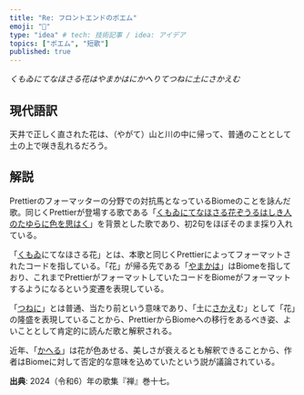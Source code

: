 ```yaml
---
title: "Re: フロントエンドのポエム"
emoji: "🌸"
type: "idea" # tech: 技術記事 / idea: アイデア
topics: ["ポエム", "短歌"]
published: true
---
```


_くもゐにてなほさる花はやまかはにかへりてつねに土にさかえむ_

## 現代語訳

天井で正しく直された花は、（やがて）山と川の中に帰って、普通のこととして土の上で咲き乱れるだろう。

## 解説

Prettierのフォーマッターの分野での対抗馬となっているBiomeのことを詠んだ歌。同じくPrettierが登場する歌である「[くもゐにてなほさる花ぞうるはしき人のたゆらに色を思はく](https://zenn.dev/uhyo/articles/frontend-poem)」を背景とした歌であり、初2句をほぼそのまま採り入れている。

「[くもゐ](https://kobun.weblio.jp/content/%E3%82%84%E3%81%BE%E3%81%8B%E3%81%AF)にてなほさる花」とは、本歌と同じくPrettierによってフォーマットされたコードを指している。「花」が帰る先である「[やまかは](https://kobun.weblio.jp/content/%E3%82%84%E3%81%BE%E3%81%8B%E3%81%AF)」はBiomeを指しており、これまでPrettierがフォーマットしていたコードをBiomeがフォーマットするようになるという変遷を表現している。

「[つねに](https://kobun.weblio.jp/content/%E3%81%A4%E3%81%AD%E3%81%AA%E3%82%8A)」とは普通、当たり前という意味であり、「土に[さかえ](https://kobun.weblio.jp/content/%E3%81%95%E3%81%8B%E3%82%86)む」として「花」の隆盛を表現していることから、PrettierからBiomeへの移行をあるべき姿、よいこととして肯定的に読んだ歌と解釈される。

近年、「[かへる](https://kobun.weblio.jp/content/%E3%81%8B%E3%81%B8%E3%82%8B)」は花が色あせる、美しさが衰えるとも解釈できることから、作者はBiomeに対して否定的な意味を込めていたという説が議論されている。

**出典**: 2024（令和6）年の歌集『禅』巻十七。

